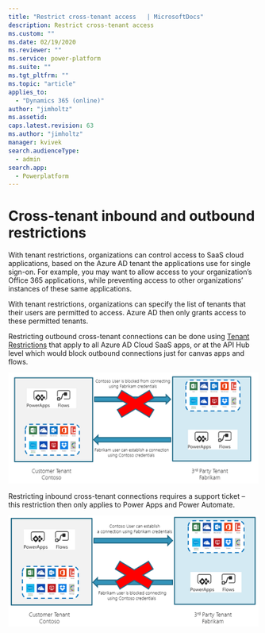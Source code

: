 ```yaml
---
title: "Restrict cross-tenant access   | MicrosoftDocs"
description: Restrict cross-tenant access  
ms.custom: ""
ms.date: 02/19/2020
ms.reviewer: ""
ms.service: power-platform
ms.suite: ""
ms.tgt_pltfrm: ""
ms.topic: "article"
applies_to: 
  - "Dynamics 365 (online)"
author: "jimholtz"
ms.assetid: 
caps.latest.revision: 63
ms.author: "jimholtz"
manager: kvivek
search.audienceType: 
  - admin
search.app: 
  - Powerplatform
---
```

# Cross-tenant inbound and outbound restrictions

With tenant restrictions, organizations can control access to SaaS cloud applications, based on the Azure AD tenant the applications use for single sign-on. For example, you may want to allow access to your organization’s Office 365 applications, while preventing access to other organizations’ instances of these same applications.

With tenant restrictions, organizations can specify the list of tenants that their users are permitted to access. Azure AD then only grants access to these permitted tenants.

Restricting outbound cross-tenant connections can be done using [Tenant Restrictions](https://docs.microsoft.com/azure/active-directory/manage-apps/tenant-restrictions) that apply to all Azure AD Cloud SaaS apps, or at the API Hub level which would block outbound connections just for canvas apps and flows.

![Restrict outbound cross-tenant access](media/restrict-outbound-cross-tenant.png "Restrict outbound cross-tenant access")

Restricting inbound cross-tenant connections requires a support ticket – this restriction then only applies to Power Apps and Power Automate.

![Restrict inbound cross-tenant access](media/restrict-inbound-cross-tenant.png "Restrict inbound cross-tenant access")